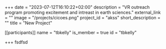 +++
date = "2023-07-12T16:10:22+02:00"
description = "VR outreach program promoting excitement and intreast in earth sciences."
external_link = ""
image = "/projects/cicoes.png"
project_id = "akss"
short_description = ""
title = "New Project"

[[participants]]
    name = "tbkelly"
    is_member = true
    id = "tbkelly"

+++
fsdfsd